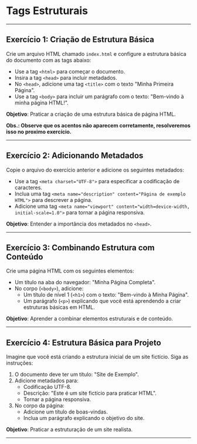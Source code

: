 # Tags Estruturais

---

## **Exercício 1: Criação de Estrutura Básica**

Crie um arquivo HTML chamado `index.html` e configure a estrutura básica do documento com as tags abaixo:

- Use a tag `<html>` para começar o documento.
- Insira a tag `<head>` para incluir metadados.
- No `<head>`, adicione uma tag `<title>` com o texto "Minha Primeira Página".
- Use a tag `<body>` para incluir um parágrafo com o texto: "Bem-vindo à minha página HTML!".

**Objetivo**: Praticar a criação de uma estrutura básica de página HTML.

**Obs.: Observe que os acentos não aparecem corretamente, resolveremos isso no proximo exercício.**

---

## **Exercício 2: Adicionando Metadados**

Copie o arquivo do exercício anterior e adicione os seguintes metadados:

- Use a tag `<meta charset="UTF-8">` para especificar a codificação de caracteres.
- Inclua uma tag `<meta name="description" content="Página de exemplo HTML">` para descrever a página.
- Adicione uma tag `<meta name="viewport" content="width=device-width, initial-scale=1.0">` para tornar a página responsiva.

**Objetivo**: Entender a importância dos metadados no `<head>`.

---

## **Exercício 3: Combinando Estrutura com Conteúdo**

Crie uma página HTML com os seguintes elementos:

- Um título na aba do navegador: "Minha Página Completa".
- No corpo (`<body>`), adicione:
  - Um título de nível 1 (`<h1>`) com o texto: "Bem-vindo à Minha Página".
  - Um parágrafo (`<p>`) explicando que você está aprendendo a criar estruturas básicas em HTML.

**Objetivo**: Aprender a combinar elementos estruturais e de conteúdo.

---

## **Exercício 4: Estrutura Básica para Projeto**

Imagine que você está criando a estrutura inicial de um site fictício. Siga as instruções:

1. O documento deve ter um título: "Site de Exemplo".
2. Adicione metadados para:
   - Codificação UTF-8.
   - Descrição: "Este é um site fictício para praticar HTML".
   - Tornar a página responsiva.
3. No corpo da página:
   - Adicione um título de boas-vindas.
   - Inclua um parágrafo explicando o objetivo do site.

**Objetivo**: Praticar a estruturação de um site realista.

---

